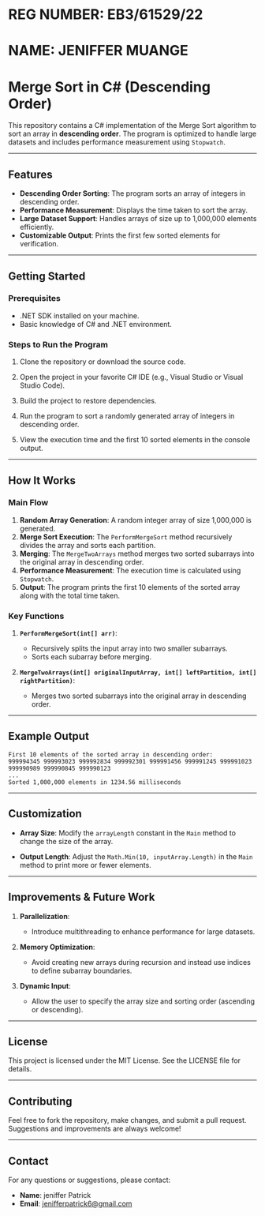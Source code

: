 # REG NUMBER: EB3/61529/22
# NAME: JENIFFER MUANGE
# Merge Sort in C# (Descending Order)

This repository contains a C# implementation of the Merge Sort algorithm to sort an array in **descending order**. The program is optimized to handle large datasets and includes performance measurement using `Stopwatch`.

---

## Features

- **Descending Order Sorting**: The program sorts an array of integers in descending order.
- **Performance Measurement**: Displays the time taken to sort the array.
- **Large Dataset Support**: Handles arrays of size up to 1,000,000 elements efficiently.
- **Customizable Output**: Prints the first few sorted elements for verification.

---

## Getting Started

### Prerequisites

- .NET SDK installed on your machine.
- Basic knowledge of C# and .NET environment.

### Steps to Run the Program

1. Clone the repository or download the source code.

2. Open the project in your favorite C# IDE (e.g., Visual Studio or Visual Studio Code).

3. Build the project to restore dependencies.

4. Run the program to sort a randomly generated array of integers in descending order.

5. View the execution time and the first 10 sorted elements in the console output.

---

## How It Works

### Main Flow

1. **Random Array Generation**: A random integer array of size 1,000,000 is generated.
2. **Merge Sort Execution**: The `PerformMergeSort` method recursively divides the array and sorts each partition.
3. **Merging**: The `MergeTwoArrays` method merges two sorted subarrays into the original array in descending order.
4. **Performance Measurement**: The execution time is calculated using `Stopwatch`.
5. **Output**: The program prints the first 10 elements of the sorted array along with the total time taken.

### Key Functions

1. **`PerformMergeSort(int[] arr)`**:
   - Recursively splits the input array into two smaller subarrays.
   - Sorts each subarray before merging.

2. **`MergeTwoArrays(int[] originalInputArray, int[] leftPartition, int[] rightPartition)`**:
   - Merges two sorted subarrays into the original array in descending order.

---

## Example Output

```plaintext
First 10 elements of the sorted array in descending order:
999994345 999993023 999992834 999992301 999991456 999991245 999991023 999990989 999990845 999990123
...
Sorted 1,000,000 elements in 1234.56 milliseconds
```

---

## Customization

- **Array Size**:
  Modify the `arrayLength` constant in the `Main` method to change the size of the array.

- **Output Length**:
  Adjust the `Math.Min(10, inputArray.Length)` in the `Main` method to print more or fewer elements.

---

## Improvements & Future Work

1. **Parallelization**:
   - Introduce multithreading to enhance performance for large datasets.

2. **Memory Optimization**:
   - Avoid creating new arrays during recursion and instead use indices to define subarray boundaries.

3. **Dynamic Input**:
   - Allow the user to specify the array size and sorting order (ascending or descending).

---

## License

This project is licensed under the MIT License. See the LICENSE file for details.

---

## Contributing

Feel free to fork the repository, make changes, and submit a pull request. Suggestions and improvements are always welcome!

---

## Contact

For any questions or suggestions, please contact:

- **Name**: jeniffer Patrick
- **Email**: jenifferpatrick6@gmail.com

